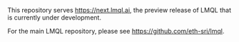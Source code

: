 This repository serves https://next.lmql.ai, the preview release of LMQL that is currently under development.

For the main LMQL repository, please see https://github.com/eth-sri/lmql.
